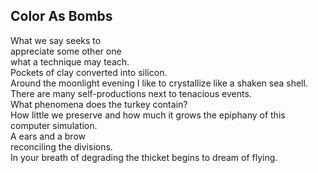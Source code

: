 Color As Bombs
--------------
What we say seeks to  
appreciate some other one  
what a technique may teach.  
Pockets of clay converted into silicon.  
Around the moonlight evening I like to crystallize like a shaken sea shell. There are many self-productions next to tenacious events.  
What phenomena does the turkey contain?  
How little we preserve and how much it grows the epiphany of this computer simulation.  
A ears and a brow  
reconciling the divisions.  
In your breath of degrading the thicket begins to dream of flying.  
